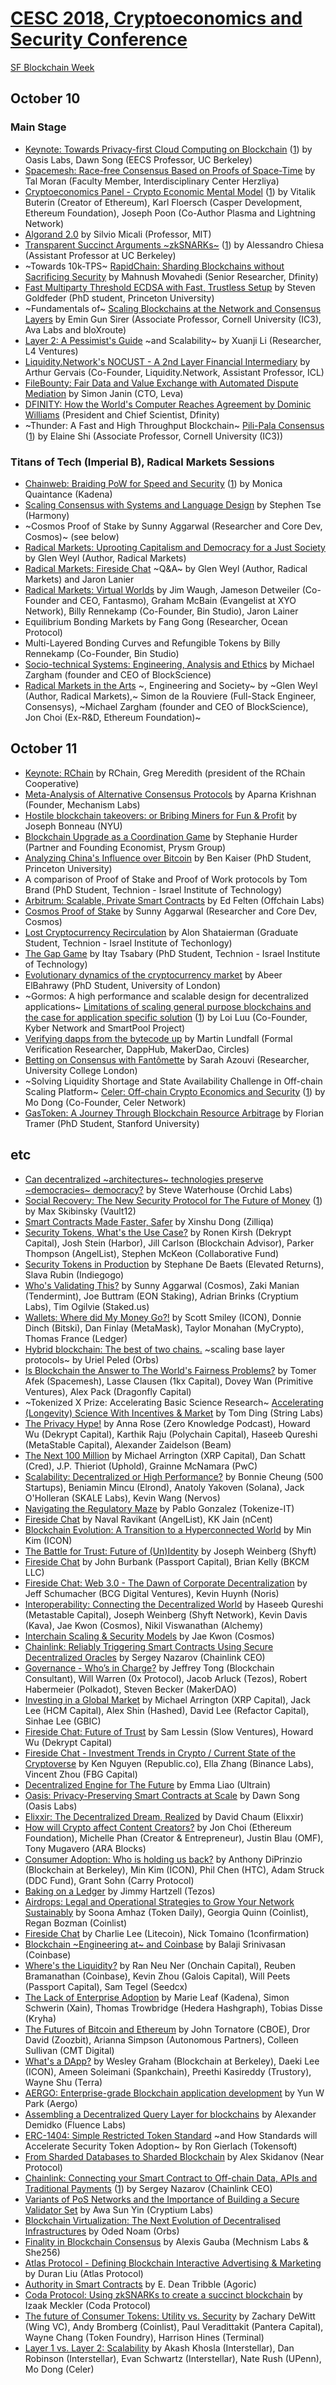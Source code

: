 # [CESC 2018, Cryptoeconomics and Security Conference](https://cesc.io/)

[SF Blockchain Week](https://sfblockchainweek.io/)

## October 10

### Main Stage

* [Keynote: Towards Privacy-first Cloud Computing on Blockchain](https://www.youtube.com/watch?v=LSrvT4WhRmY) ([1](https://www.youtube.com/watch?v=zCCNrrBtA0o)) by Oasis Labs, Dawn Song (EECS Professor, UC Berkeley)
* [Spacemesh: Race-free Consensus Based on Proofs of Space-Time](https://www.youtube.com/watch?v=jvtHFOlA1GI) by Tal Moran (Faculty Member, Interdisciplinary Center Herzliya)
* [Cryptoeconomics Panel - Crypto Economic Mental Model](https://www.youtube.com/watch?v=85vbp75IzQo) ([1](https://www.youtube.com/watch?v=vAUHmram7RU)) by Vitalik Buterin (Creator of Ethereum), Karl Floersch (Casper Development, Ethereum Foundation), Joseph Poon (Co-Author Plasma and Lightning Network)
* [Algorand 2.0](https://www.youtube.com/watch?v=cz3e-MF4C-k) by Silvio Micali (Professor, MIT)
* [Transparent Succinct Arguments ~zkSNARKs~](https://www.youtube.com/watch?v=S69rT1JoCsU) ([1](https://www.youtube.com/watch?v=BeMJ3Q2-unQ)) by Alessandro Chiesa (Assistant Professor at UC Berkeley)
* ~Towards 10k-TPS~ [RapidChain: Sharding Blockchains without Sacrificing Security](https://www.youtube.com/watch?v=c9zPItB9ou0) by Mahnush Movahedi (Senior Researcher, Dfinity)
* [Fast Multiparty Threshold ECDSA with Fast, Trustless Setup](https://www.youtube.com/watch?v=PMk2v9hjqEI) by Steven Goldfeder (PhD student, Princeton University)
* ~Fundamentals of~ [Scaling Blockchains at the Network and Consensus Layers](https://www.youtube.com/watch?v=csslfObr8Xs) by Emin Gun Sirer (Associate Professor, Cornell University (IC3), Ava Labs and bloXroute)
* [Layer 2: A Pessimist's Guide](https://www.youtube.com/watch?v=XiL-mt2npoE) ~and Scalability~ by Xuanji Li (Researcher, L4 Ventures)
* [Liquidity.Network's NOCUST - A 2nd Layer Financial Intermediary](https://www.youtube.com/watch?v=sl8j3JPIQy0) by Arthur Gervais (Co-Founder, Liquidity.Network, Assistant Professor, ICL)
* [FileBounty: Fair Data and Value Exchange with Automated Dispute Mediation](https://www.youtube.com/watch?v=71otF0tQSlo) by Simon Janin (CTO, Leva)
* [DFINITY: How the World's Computer Reaches Agreement by Dominic Williams](https://www.youtube.com/watch?v=7KiZXrbah68) (President and Chief Scientist, Dfinity)
* ~Thunder: A Fast and High Throughput Blockchain~ [Pili-Pala Consensus](https://www.youtube.com/watch?v=9q7o7-S_on4) ([1](https://www.youtube.com/watch?v=R6cS1lJEAPg)) by Elaine Shi (Associate Professor, Cornell University (IC3))

###  Titans of Tech (Imperial B), Radical Markets Sessions

* [Chainweb: Braiding PoW for Speed and Security](https://www.youtube.com/watch?v=fQzSZRenYsM) ([1](https://www.youtube.com/watch?v=f8YZvWcKs10)) by Monica Quaintance (Kadena)
* [Scaling Consensus with Systems and Language Design](https://www.youtube.com/watch?v=f5mU39GfWoM) by Stephen Tse (Harmony)
* ~Cosmos Proof of Stake by Sunny Aggarwal (Researcher and Core Dev, Cosmos)~ (see below)
* [Radical Markets: Uprooting Capitalism and Democracy for a Just Society](https://www.youtube.com/watch?v=r75eudEVYeA) by Glen Weyl (Author, Radical Markets)
* [Radical Markets: Fireside Chat](https://www.youtube.com/watch?v=R4XBAwKInig) ~Q&A~ by Glen Weyl (Author, Radical Markets) and Jaron Lanier
* [Radical Markets: Virtual Worlds](https://www.youtube.com/watch?v=Xm_6oHq2Phw) by Jim Waugh, Jameson Detweiler (Co-Founder and CEO, Fantasmo), Graham McBain (Evangelist at XYO Network), Billy Rennekamp (Co-Founder, Bin Studio), Jaron Lainer
* Equilibrium Bonding Markets by Fang Gong (Researcher, Ocean Protocol)
* Multi-Layered Bonding Curves and Refungible Tokens by Billy Rennekamp (Co-Founder, Bin Studio)
* [Socio-technical Systems: Engineering, Analysis and Ethics](https://www.youtube.com/watch?v=6qx-kp0j4eE) by Michael Zargham (founder and CEO of BlockScience)
* [Radical Markets in the Arts](https://www.youtube.com/watch?v=7kfke8dQyBg) ~, Engineering and Society~ by ~Glen Weyl (Author, Radical Markets),~ Simon de la Rouviere (Full-Stack Engineer, Consensys), ~Michael Zargham (founder and CEO of BlockScience), Jon Choi (Ex-R&D, Ethereum Foundation)~

## October 11

* [Keynote: RChain](https://www.youtube.com/watch?v=mNfASyN9FoU) by RChain, Greg Meredith (president of the RChain Cooperative)
* [Meta-Analysis of Alternative Consensus Protocols](https://www.youtube.com/watch?v=MCBh5H7WuyU) by Aparna Krishnan (Founder, Mechanism Labs)
* [Hostile blockchain takeovers: or Bribing Miners for Fun & Profit](https://www.youtube.com/watch?v=N6eDuEEb0Oc) by Joseph Bonneau (NYU)
* [Blockchain Upgrade as a Coordination Game](https://www.youtube.com/watch?v=-1BSSU6UzTk) by Stephanie Hurder (Partner and Founding Economist, Prysm Group)
* [Analyzing China's Influence over Bitcoin](https://www.youtube.com/watch?v=ylhCVZPhdNw) by Ben Kaiser (PhD Student, Princeton University)
* A comparison of Proof of Stake and Proof of Work protocols by Tom Brand (PhD Student, Technion - Israel Institute of Technology)
* [Arbitrum: Scalable, Private Smart Contracts](https://www.youtube.com/watch?v=R1JB_1D1Txo) by Ed Felten (Offchain Labs)
* [Cosmos Proof of Stake](https://www.youtube.com/watch?v=XxZ04w2x4nk) by Sunny Aggarwal (Researcher and Core Dev, Cosmos)
* [Lost Cryptocurrency Recirculation](https://www.youtube.com/watch?v=C23CMLWwV_4) by Alon Shataierman (Graduate Student, Technion - Israel Institute of Techonlogy)
* [The Gap Game](https://www.youtube.com/watch?v=7dJJqDL4c2o) by Itay Tsabary (PhD Student, Technion - Israel Institute of Technology)
* [Evolutionary dynamics of the cryptocurrency market](https://www.youtube.com/watch?v=FYh4OxxV31g) by Abeer ElBahrawy (PhD Student, University of London)
* ~Gormos: A high performance and scalable design for decentralized applications~ [Limitations of scaling general purpose blockchains and the case for application specific solution](https://www.youtube.com/watch?v=V0C9W7ZecQw) ([1](https://www.youtube.com/watch?v=MdiB_sYX9D4)) by Loi Luu (Co-Founder, Kyber Network and SmartPool Project)
* [Verifying dapps from the bytecode up](https://www.youtube.com/watch?v=OPLc9ioekUA) by Martin Lundfall (Formal Verification Researcher, DappHub, MakerDao, Circles)
* [Betting on Consensus with Fantômette](https://www.youtube.com/watch?v=PhoCCSalPAE) by Sarah Azouvi (Researcher, University College London)
* ~Solving Liquidity Shortage and State Availability Challenge in Off-chain Scaling Platform~ [Celer: Off-chain Crypto Economics and Security](https://www.youtube.com/watch?v=wItcDKAz2lE) ([1](https://www.youtube.com/watch?v=Vmrv-G6dmWE)) by Mo Dong (Co-Founder, Celer Network)
* [GasToken: A Journey Through Blockchain Resource Arbitrage](https://www.youtube.com/watch?v=1N6yLcqss2Q) by Florian Tramer (PhD Student, Stanford University)

## etc

* [Can decentralized ~architectures~ technologies preserve ~democracies~ democracy?](https://www.youtube.com/watch?v=gwdEuVjNFkM) by Steve Waterhouse (Orchid Labs)
* [Social Recovery: The New Security Protocol for The Future of Money](https://www.youtube.com/watch?v=m8HxZLIJgIQ) ([1](https://www.youtube.com/watch?v=7kcj5bbfMio)) by Max Skibinsky (Vault12)
* [Smart Contracts Made Faster, Safer](https://www.youtube.com/watch?v=2lT397CdYIA) by Xinshu Dong (Zilliqa)
* [Security Tokens, What's the Use Case?](https://www.youtube.com/watch?v=8t5J-LjVDq4) by Ronen Kirsh (Dekrypt Capital), Josh Stein (Harbor), Jill Carlson (Blockchain Advisor), Parker Thompson (AngelList), Stephen McKeon (Collaborative Fund)
* [Security Tokens in Production](https://www.youtube.com/watch?v=VARwyjagiuM) by Stephane De Baets (Elevated Returns), Slava Rubin (Indiegogo)
* [Who's Validating This?](https://www.youtube.com/watch?v=VG8DtiJINME) by Sunny Aggarwal (Cosmos), Zaki Manian (Tendermint), Joe Buttram (EON Staking), Adrian Brinks (Cryptium Labs), Tim Ogilvie (Staked.us)
* [Wallets: Where did My Money Go?!](https://www.youtube.com/watch?v=b3yqqsE-SdM) by Scott Smiley (ICON), Donnie Dinch (Bitski), Dan Finlay (MetaMask), Taylor Monahan (MyCrypto), Thomas France (Ledger) 
* [Hybrid blockchain: The best of two chains.](https://www.youtube.com/watch?v=Vg5BRb3A7V0) ~scaling base layer protocols~ by Uriel Peled (Orbs)
* [Is Blockchain the Answer to The World's Fairness Problems?](https://www.youtube.com/watch?v=czzotgnIJwI) by Tomer Afek (Spacemesh), Lasse Clausen (1kx Capital), Dovey Wan (Primitive Ventures), Alex Pack (Dragonfly Capital)
* ~Tokenized X Prize: Accelerating Basic Science Research~ [Accelerating (Longevity) Science With Incentives & Market](https://www.youtube.com/watch?v=-rVer_jQtLM) by Tom Ding (String Labs)
* [The Privacy Hype!](https://www.youtube.com/watch?v=uFVIcUJ63wA) by Anna Rose (Zero Knowledge Podcast), Howard Wu (Dekrypt Capital), Karthik Raju (Polychain Capital), Haseeb Qureshi (MetaStable Capital), Alexander Zaidelson (Beam)
* [The Next 100 Million](https://www.youtube.com/watch?v=tfurODgtbsI) by Michael Arrington (XRP Capital), Dan Schatt (Cred), J.P. Thieriot (Uphold), Grainne McNamara (PwC)
* [Scalability: Decentralized or High Performance?](https://www.youtube.com/watch?v=VOO7oYjnA7g) by Bonnie Cheung (500 Startups), Beniamin Mincu (Elrond), Anatoly Yakoven (Solana), Jack O'Holleran (SKALE Labs), Kevin Wang (Nervos)
* [Navigating the Regulatory Maze](https://www.youtube.com/watch?v=mkaLOqrJb_Q) by Pablo Gonzalez (Tokenize-IT)
* [Fireside Chat](https://www.youtube.com/watch?v=iIL7fORmPY8) by Naval Ravikant (AngelList), KK Jain (nCent)
* [Blockchain Evolution: A Transition to a Hyperconnected World](https://www.youtube.com/watch?v=Tk5ND010n5I) by Min Kim (ICON)
* [The Battle for Trust: Future of (Un)Identity](https://www.youtube.com/watch?v=mbiB7TwqH7E) by Joseph Weinberg (Shyft)
* [Fireside Chat](https://www.youtube.com/watch?v=AnewQqEYvu0) by John Burbank (Passport Capital), Brian Kelly (BKCM LLC)
* [Fireside Chat: Web 3.0 - The Dawn of Corporate Decentralization](https://www.youtube.com/watch?v=lcLTP2DDTvA) by Jeff Schumacher (BCG Digital Ventures), Kevin Huynh (Noris)
* [Interoperability: Connecting the Decentralized World](https://www.youtube.com/watch?v=AF75oKqZbuM) by Haseeb Qureshi (Metastable Capital), Joseph Weinberg (Shyft Network), Kevin Davis (Kava), Jae Kwon (Cosmos), Nikil Viswanathan (Alchemy)
* [Interchain Scaling & Security Models](https://www.youtube.com/watch?v=D4Q-gA_kPrU) by Jae Kwon (Cosmos)
* [Chainlink: Reliably Triggering Smart Contracts Using Secure Decentralized Oracles](https://www.youtube.com/watch?v=js5SL5Z1ZxY) by Sergey Nazarov (Chainlink CEO)
* [Governance - Who’s in Charge?](https://www.youtube.com/watch?v=p1xrX_Y6_X0) by Jeffrey Tong (Blockchain Consultant), Will Warren (0x Protocol), Jacob Arluck (Tezos), Robert Habermeier (Polkadot), Steven Becker (MakerDAO)
* [Investing in a Global Market](https://www.youtube.com/watch?v=UMZ_UhHBfc0) by Michael Arrington (XRP Capital), Jack Lee (HCM Capital), Alex Shin (Hashed), David Lee (Refactor Capital), Sinhae Lee (GBIC)
* [Fireside Chat: Future of Trust](https://www.youtube.com/watch?v=WQ48T20DQjw) by Sam Lessin (Slow Ventures), Howard Wu (Dekrypt Capital)
* [Fireside Chat - Investment Trends in Crypto / Current State of the Cryptoverse](https://www.youtube.com/watch?v=l3QzdkN2JOI) by Ken Nguyen (Republic.co), Ella Zhang (Binance Labs), Vincent Zhou (FBG Capital)
* [Decentralized Engine for The Future](https://www.youtube.com/watch?v=2dU3I5Hx6Sk) by Emma Liao (Ultrain)
* [Oasis: Privacy-Preserving Smart Contracts at Scale](https://www.youtube.com/watch?v=ytPLnhQjPvE) by Dawn Song (Oasis Labs)
* [Elixxir: The Decentralized Dream, Realized](https://www.youtube.com/watch?v=g4WKK6gT-AQ) by David Chaum (Elixxir)
* [How will Crypto affect Content Creators?](https://www.youtube.com/watch?v=yRQI4ayBIHU) by Jon Choi (Ethereum Foundation), Michelle Phan (Creator & Entrepreneur), Justin Blau (OMF), Tony Mugavero (ARA Blocks)
* [Consumer Adoption: Who is holding us back?](https://www.youtube.com/watch?v=McoAnXFUMpg) by Anthony DiPrinzio (Blockchain at Berkeley), Min Kim (ICON), Phil Chen (HTC), Adam Struck (DDC Fund), Grant Sohn (Carry Protocol)
* [Baking on a Ledger](https://www.youtube.com/watch?v=CJBnNjPRwrY) by Jimmy Hartzell (Tezos)
* [Airdrops: Legal and Operational Strategies to Grow Your Network Sustainably](https://www.youtube.com/watch?v=-0P8jZJRgvw) by Soona Amhaz (Token Daily), Georgia Quinn (Coinlist), Regan Bozman (Coinlist)
* [Fireside Chat](https://www.youtube.com/watch?v=BQPDdg6qal4) by Charlie Lee (Litecoin), Nick Tomaino (1confirmation)
* [Blockchain ~Engineering at~ and Coinbase](https://www.youtube.com/watch?v=WYRZCVvPbTM) by Balaji Srinivasan (Coinbase)
* [Where's the Liquidity?](https://www.youtube.com/watch?v=XCpwcvXfB2o) by Ran Neu Ner (Onchain Capital), Reuben Bramanathan (Coinbase), Kevin Zhou (Galois Capital), Will Peets (Passport Capital), Sam Tegel (Seedcx)
* [The Lack of Enterprise Adoption](https://www.youtube.com/watch?v=IWm0TB2IStg) by Marie Leaf (Kadena), Simon Schwerin (Xain), Thomas Trowbridge (Hedera Hashgraph), Tobias Disse (Kryha)
* [The Futures of Bitcoin and Ethereum](https://www.youtube.com/watch?v=ZCYY_T5PF9s) by John Tornatore (CBOE), Dror David (Zoozbit), Arianna Simpson (Autonomous Partners), Colleen Sullivan (CMT Digital)
* [What's a DApp?](https://www.youtube.com/watch?v=GqkUcSj0kEQ) by Wesley Graham (Blockchain at Berkeley), Daeki Lee (ICON), Ameen Soleimani (Spankchain), Preethi Kasireddy (Trustory), Wayne Shu (Terra)
* [AERGO: Enterprise-grade Blockchain application development](https://www.youtube.com/watch?v=J9Xv1oHh3s4) by Yun W Park (Aergo)
* [Assembling a Decentralized Query Layer for blockchains](https://www.youtube.com/watch?v=neT1-SeLDCQ) by Alexander Demidko (Fluence Labs)
* [ERC-1404: Simple Restricted Token Standard](https://www.youtube.com/watch?v=qQQkn361niI) ~and How Standards will Accelerate Security Token Adoption~ by Ron Gierlach (Tokensoft)
* [From Sharded Databases to Sharded Blockchain](https://www.youtube.com/watch?v=f8hyiCdjDO8) by Alex Skidanov (Near Protocol)
* [Chainlink: Connecting your Smart Contract to Off-chain Data, APIs and Traditional Payments](https://www.youtube.com/watch?v=8WRpD_RSClE) ([1](https://www.youtube.com/watch?v=G5TQzHIFV-A)) by Sergey Nazarov (Chainlink CEO)
* [Variants of PoS Networks and the Importance of Building a Secure Validator Set](https://www.youtube.com/watch?v=b3S5kkqy1Hk) by Awa Sun Yin (Cryptium Labs)
* [Blockchain Virtualization: The Next Evolution of Decentralised Infrastructures](https://www.youtube.com/watch?v=oWYrE0GhMRk) by Oded Noam (Orbs)
* [Finality in Blockchain Consensus](https://www.youtube.com/watch?v=efyiPhZvqOA) by Alexis Gauba (Mechnism Labs & She256)
* [Atlas Protocol - Defining Blockchain Interactive Advertising & Marketing](https://www.youtube.com/watch?v=5qvH65zM5JI) by Duran Liu (Atlas Protocol)
* [Authority in Smart Contracts](https://www.youtube.com/watch?v=C4Rbp7e_wLI) by E. Dean Tribble (Agoric)
* [Coda Protocol: Using zkSNARKs to create a succinct blockchain](https://www.youtube.com/watch?v=WTCTgWM4kc0) by Izaak Meckler (Coda Protocol)
* [The future of Consumer Tokens: Utility vs. Security](https://www.youtube.com/watch?v=3JGf8MgfQVA) by Zachary DeWitt (Wing VC), Andy Bromberg (Coinlist), Paul Veradittakit (Pantera Capital), Wayne Chang (Token Foundry), Harrison Hines (Terminal)
* [Layer 1 vs. Layer 2: Scalability](https://www.youtube.com/watch?v=2dsM-d8QcZc) by Akash Khosla (Interstellar), Dan Robinson (Interstellar), Evan Schwartz (Interstellar), Nate Rush (UPenn), Mo Dong (Celer)

